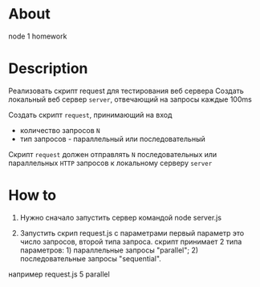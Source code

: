 # About

node 1 homework

# Description

Реализовать скрипт request для тестирования веб сервера
Создать локальный веб сервер `server`, отвечающий на запросы каждые 100ms

Создать скрипт `request`, принимающий на вход 
- количество запросов `N`
- тип запросов - параллельный или последовательный

Скрипт `request` должен отправлять `N` последовательных или параллельных `HTTP` запросов к локальному серверу `server`

# How to
1) Нужно сначало запустить сервер  командой node server.js

2) Запустить скрип request.js с параметрами первый параметр это число запросов, второй типа запроса.
скрипт принимает 2 типа параметров:
                1) параллельные запросы "parallel";
                2) последовательные запросы "sequential".
                
например request.js 5 parallel

